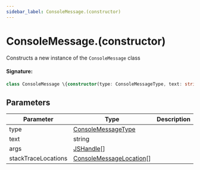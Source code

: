 ```yaml
---
sidebar_label: ConsoleMessage.(constructor)
---
```


# ConsoleMessage.(constructor)

Constructs a new instance of the `ConsoleMessage` class

#### Signature:

```typescript
class ConsoleMessage \{constructor(type: ConsoleMessageType, text: string, args: JSHandle[], stackTraceLocations: ConsoleMessageLocation[]);\}
```

## Parameters

| Parameter           | Type                                                                | Description |
| ------------------- | ------------------------------------------------------------------- | ----------- |
| type                | [ConsoleMessageType](./puppeteer.consolemessagetype.md)             |             |
| text                | string                                                              |             |
| args                | [JSHandle](./puppeteer.jshandle.md)\[\]                             |             |
| stackTraceLocations | [ConsoleMessageLocation](./puppeteer.consolemessagelocation.md)\[\] |             |
